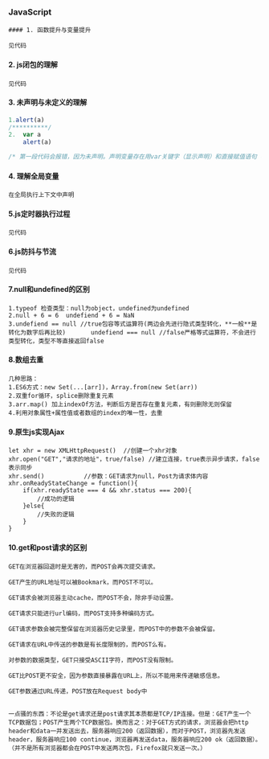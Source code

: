 ### JavaScript

	#### 1. 函数提升与变量提升

```
见代码
```

#### 2. js闭包的理解

```
见代码
```

#### 3. 未声明与未定义的理解

```javascript
1.alert(a)
/**********/
2.  var a
	alert(a)

/* 第一段代码会报错，因为未声明。声明变量存在用var关键字（显示声明）和直接赋值语句（隐式声明），如果都不满足，则是未声明的，在js中就会报错。es5中用var关键字声明却未赋值，称为undefiend,将此现象称为未定义。 */
```

#### 4. 理解全局变量

```
在全局执行上下文中声明
```

#### 5.js定时器执行过程

```
见代码
```

#### 6.js防抖与节流

```
见代码
```

#### 7.null和undefined的区别

```
1.typeof 检查类型：null为object，undefined为undefined
2.null + 6 = 6	undefiend + 6 = NaN
3.undefiend == null //true包容等式运算符(两边会先进行隐式类型转化，**一般**是转化为数字后再比较)       undefiend === null //false严格等式运算符，不会进行类型转化，类型不等直接返回false

```

#### 8.数组去重

```
几种思路：
1.ES6方式：new Set(...[arr])，Array.from(new Set(arr))
2.双重for循环，splice删除重复元素
3.arr.map() 加上indexOf方法，判断后方是否存在重复元素，有则删除无则保留
4.利用对象属性+属性值或者数组的index的唯一性，去重
```

#### 9.原生js实现Ajax

```
let xhr = new XMLHttpRequest()  //创建一个xhr对象
xhr.open("GET","请求的地址"，true/false) //建立连接，true表示异步请求，false表示同步
xhr.send()           //参数：GET请求为null，Post为请求体内容
xhr.onReadyStateChange = function(){
	if(xhr.readyState === 4 && xhr.status === 200){
		//成功的逻辑
	}else{
		//失败的逻辑
	}
}
```

#### 10.get和post请求的区别

```
GET在浏览器回退时是无害的，而POST会再次提交请求。

GET产生的URL地址可以被Bookmark，而POST不可以。

GET请求会被浏览器主动cache，而POST不会，除非手动设置。

GET请求只能进行url编码，而POST支持多种编码方式。

GET请求参数会被完整保留在浏览器历史记录里，而POST中的参数不会被保留。

GET请求在URL中传送的参数是有长度限制的，而POST么有。

对参数的数据类型，GET只接受ASCII字符，而POST没有限制。 

GET比POST更不安全，因为参数直接暴露在URL上，所以不能用来传递敏感信息。

GET参数通过URL传递，POST放在Request body中


一点骚的东西：不论是get请求还是post请求其本质都是TCP/IP连接。但是：GET产生一个TCP数据包；POST产生两个TCP数据包。换而言之：对于GET方式的请求，浏览器会把http header和data一并发送出去，服务器响应200（返回数据），而对于POST，浏览器先发送header，服务器响应100 continue，浏览器再发送data，服务器响应200 ok（返回数据）。（并不是所有浏览器都会在POST中发送两次包，Firefox就只发送一次。）
```


